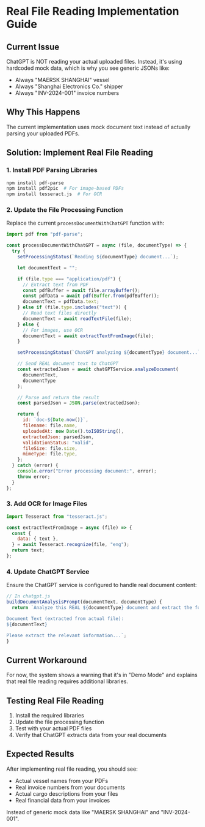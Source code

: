 # Real File Reading Implementation Guide

## Current Issue

ChatGPT is NOT reading your actual uploaded files. Instead, it's using hardcoded mock data, which is why you see generic JSONs like:

- Always "MAERSK SHANGHAI" vessel
- Always "Shanghai Electronics Co." shipper
- Always "INV-2024-001" invoice numbers

## Why This Happens

The current implementation uses mock document text instead of actually parsing your uploaded PDFs.

## Solution: Implement Real File Reading

### 1. Install PDF Parsing Libraries

```bash
npm install pdf-parse
npm install pdf2pic  # For image-based PDFs
npm install tesseract.js  # For OCR
```

### 2. Update the File Processing Function

Replace the current `processDocumentWithChatGPT` function with:

```javascript
import pdf from "pdf-parse";

const processDocumentWithChatGPT = async (file, documentType) => {
  try {
    setProcessingStatus(`Reading ${documentType} document...`);

    let documentText = "";

    if (file.type === "application/pdf") {
      // Extract text from PDF
      const pdfBuffer = await file.arrayBuffer();
      const pdfData = await pdf(Buffer.from(pdfBuffer));
      documentText = pdfData.text;
    } else if (file.type.includes("text")) {
      // Read text files directly
      documentText = await readTextFile(file);
    } else {
      // For images, use OCR
      documentText = await extractTextFromImage(file);
    }

    setProcessingStatus(`ChatGPT analyzing ${documentType} document...`);

    // Send REAL document text to ChatGPT
    const extractedJson = await chatGPTService.analyzeDocument(
      documentText,
      documentType
    );

    // Parse and return the result
    const parsedJson = JSON.parse(extractedJson);

    return {
      id: `doc-${Date.now()}`,
      filename: file.name,
      uploadedAt: new Date().toISOString(),
      extractedJson: parsedJson,
      validationStatus: "valid",
      fileSize: file.size,
      mimeType: file.type,
    };
  } catch (error) {
    console.error("Error processing document:", error);
    throw error;
  }
};
```

### 3. Add OCR for Image Files

```javascript
import Tesseract from "tesseract.js";

const extractTextFromImage = async (file) => {
  const {
    data: { text },
  } = await Tesseract.recognize(file, "eng");
  return text;
};
```

### 4. Update ChatGPT Service

Ensure the ChatGPT service is configured to handle real document content:

```javascript
// In chatgpt.js
buildDocumentAnalysisPrompt(documentText, documentType) {
  return `Analyze this REAL ${documentType} document and extract the following information in JSON format:

Document Text (extracted from actual file):
${documentText}

Please extract the relevant information...`;
}
```

## Current Workaround

For now, the system shows a warning that it's in "Demo Mode" and explains that real file reading requires additional libraries.

## Testing Real File Reading

1. Install the required libraries
2. Update the file processing function
3. Test with your actual PDF files
4. Verify that ChatGPT extracts data from your real documents

## Expected Results

After implementing real file reading, you should see:

- Actual vessel names from your PDFs
- Real invoice numbers from your documents
- Actual cargo descriptions from your files
- Real financial data from your invoices

Instead of generic mock data like "MAERSK SHANGHAI" and "INV-2024-001".
